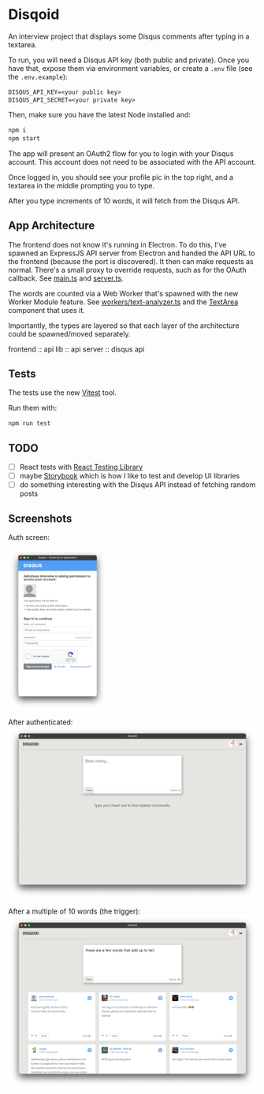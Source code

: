 # Disqoid
An interview project that displays some Disqus comments after typing in a textarea.

To run, you will need a Disqus API key (both public and private). Once you have that,
expose them via environment variables, or create a `.env` file (see the `.env.example`):
```
DISQUS_API_KEY=<your public key>
DISQUS_API_SECRET=<your private key>
```

Then, make sure you have the latest Node installed and:
```bash
npm i
npm start
```

The app will present an OAuth2 flow for you to login with your Disqus account. This account does not need to be associated with the API account.

Once logged in, you should see your profile pic in the top right, and a textarea in the middle prompting you to type.

After you type increments of 10 words, it will fetch from the Disqus API.

## App Architecture

The frontend does not know it's running in Electron. To do this, I've spawned an ExpressJS API server from Electron and handed the API URL to the frontend (because the port is discovered). It then can make requests as normal. There's a small proxy to override requests, such as for the OAuth callback. See [main.ts](./src/main.ts) and [server.ts](./src/server.ts).

The words are counted via a Web Worker that's spawned with the new Worker Module feature. See [workers/text-analyzer.ts](./src/workers/text-analyzer.ts) and the [TextArea](./src/components/TextArea.tsx) component that uses it.

Importantly, the types are layered so that each layer of the architecture could be spawned/moved separately.

frontend :: api lib :: api server :: disqus api

## Tests

The tests use the new [Vitest](https://vitest.dev/) tool.

Run them with:
```bash
npm run test
```

## TODO

- [ ] React tests with [React Testing Library](https://testing-library.com/docs/react-testing-library/intro/)
- [ ] maybe [Storybook](https://storybook.js.org/) which is how I like to test and develop UI libraries
- [ ] do something interesting with the Disqus API instead of fetching random posts

## Screenshots

Auth screen:

<img src="./screenshots/auth.png" width="200">

After authenticated:
![First Window](./screenshots/fresh.png)

After a multiple of 10 words (the trigger):
![Disqus Comments](./screenshots/comments.png)
